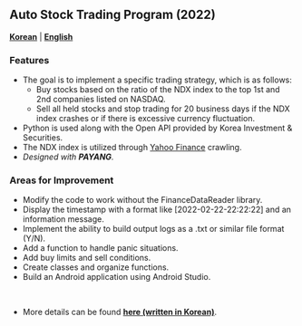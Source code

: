 ## **Auto Stock Trading Program (2022)**

**[Korean](https://github.com/hyngng/astp/blob/legacy/README.md)** | **[English](https://github.com/hyngng/astp/blob/legacy/README-en.md)**

### **Features**

- The goal is to implement a specific trading strategy, which is as follows:
    - Buy stocks based on the ratio of the NDX index to the top 1st and 2nd companies listed on NASDAQ.
    - Sell all held stocks and stop trading for 20 business days if the NDX index crashes or if there is excessive currency fluctuation.
- Python is used along with the Open API provided by Korea Investment & Securities.
- The NDX index is utilized through [Yahoo Finance](https://finance.yahoo.com/quote/NQ=F?p=NQ=F&.tsrc=fin-srch) crawling.
- _Designed with **PAYANG**._

### **Areas for Improvement**

- Modify the code to work without the FinanceDataReader library.
- Display the timestamp with a format like [2022-02-22-22:22:22] and an information message.
- Implement the ability to build output logs as a .txt or similar file format (Y/N).
- Add a function to handle panic situations.
- Add buy limits and sell conditions.
- Create classes and organize functions.
- Build an Android application using Android Studio.

<br>

- More details can be found **[here (written in Korean)](https://hyngng.github.io/posts/astp/)**.
